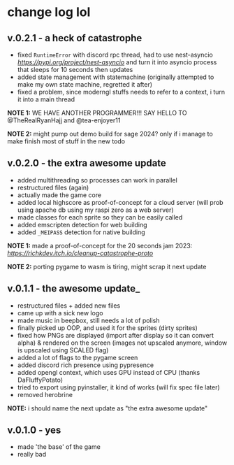 # change log lol

## v.0.2.1 - a heck of catastrophe

- fixed `RuntimeError` with discord rpc thread, had to use nest-asyncio _<https://pypi.org/project/nest-asyncio>_ and turn it into asyncio process that sleeps for 10 seconds then updates
- added state management with statemachine (originally attempted to make my own state machine, regretted it after)
- fixed a problem, since moderngl stuffs needs to refer to a context, i turn it into a main thread

**NOTE 1:** WE HAVE ANOTHER PROGRAMMER!!! SAY HELLO TO @TheRealRyanHajj and @tea-enjoyer11

**NOTE 2:** might pump out demo build for sage 2024? only if i manage to make finish most of stuff in the new todo

## v.0.2.0 - the extra awesome update

- added multithreading so processes can work in parallel
- restructured files (again)
- actually made the game core
- added local highscore as proof-of-concept for a cloud server (will prob using apache db using my raspi zero as a web server)
- made classes for each sprite so they can be easily called
- added emscripten detection for web building
- added `_MEIPASS` detection for native building

**NOTE 1:** made a proof-of-concept for the 20 seconds jam 2023: _<https://richkdev.itch.io/cleanup-catastrophe-proto>_

**NOTE 2:** porting pygame to wasm is tiring, might scrap it next update

## v.0.1.1 - the awesome update_

- restructured files + added new files
- came up with a sick new logo
- made music in beepbox, still needs a lot of polish
- finally picked up OOP, and used it for the sprites (dirty sprites)
- fixed how PNGs are displayed (import after display so it can convert alpha) & rendered on the screen (images not upscaled anymore, window is upscaled using SCALED flag)
- added a lot of flags to the pygame screen
- added discord rich presence using pypresence
- added opengl context, which uses GPU instead of CPU (thanks DaFluffyPotato)
- tried to export using pyinstaller, it kind of works (will fix spec file later)
- removed herobrine

**NOTE:** i should name the next update as "the extra awesome update"

## v.0.1.0 - yes

- made 'the base' of the game
- really bad
